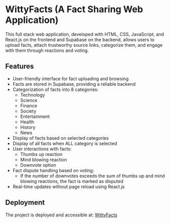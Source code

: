 # WittyFacts (A Fact Sharing Web Application)

This full stack web application, developed with HTML, CSS, JavaScript, and React.js on the frontend and Supabase on the backend, allows users to upload facts, attach trustworthy source links, categorize them, and engage with them through reactions and voting.

## Features

- User-friendly interface for fact uploading and browsing
- Facts are stored in Supabase, providing a reliable backend
- Categorization of facts into 8 categories:
  - Technology
  - Science
  - Finance
  - Society
  - Entertainment
  - Health
  - History
  - News
- Display of facts based on selected categories
- Display of all facts when ALL category is selected
- User interactions with facts:
  - Thumbs up reaction
  - Mind blowing reaction
  - Downvote option
- Fact dispute handling based on voting:
  - If the number of downvotes exceeds the sum of thumbs up and mind blowing reactions, the fact is marked as disputed
- Real-time updates without page reload using React.js

## Deployment

The project is deployed and accessible at: [WittyFacts](https://witty-facts.netlify.app/)
